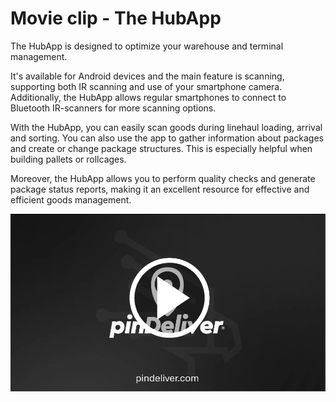 # Movie clip - The HubApp

The HubApp is designed to optimize your warehouse and terminal management.

It's available for Android devices and the main feature is scanning, supporting both IR scanning and use of your smartphone camera. Additionally, the HubApp allows regular smartphones to connect to Bluetooth IR-scanners for more scanning options.

With the HubApp, you can easily scan goods during linehaul loading, arrival and sorting. You can also use the app to gather information about packages and create or change package structures. This is especially helpful when building pallets or rollcages.

Moreover, the HubApp allows you to perform quality checks and generate package status reports, making it an excellent resource for effective and efficient goods management.

<p float="right">
<a href="https://youtu.be/rDplL0zwtmM" target="_blank">
<img alt="HubApp Scanning" src="/images/hubapp_scanning_play.png" width="600">
</a>
</p>
